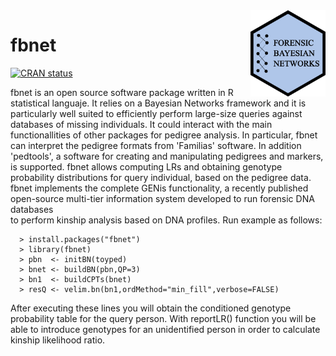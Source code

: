 <img src="logo.png" align="right" width="120">

# fbnet

<!-- badges: start -->

[![CRAN status](https://www.r-pkg.org/badges/version/fbnet)](https://CRAN.R-project.org/package=fbnet)

<!-- badges: end -->


fbnet is an open source software package written in R statistical languaje.
It relies on a Bayesian Networks framework and it is particularly well suited
to efficiently perform large-size queries against databases of missing individuals.
It could interact with the main functionallities of other packages for pedigree analysis. 
In particular, fbnet can interpret the pedigree formats from 'Familias' software. In addition 'pedtools', a software for creating and manipulating pedigrees and markers, is supported. fbnet allows computing LRs
and obtaining genotype probability distributions for query individual, based on 
the pedigree data. fbnet implements the complete GENis functionality, a recently published open-source 
multi-tier information system developed to run forensic DNA databases  
to perform kinship analysis based on DNA profiles.
Run example as follows:

      > install.packages("fbnet") 
      > library(fbnet)
      > pbn  <- initBN(toyped)
      > bnet <- buildBN(pbn,QP=3)
      > bn1  <- buildCPTs(bnet)
      > resQ <- velim.bn(bn1,ordMethod="min_fill",verbose=FALSE)

After executing these lines you will obtain the conditioned genotype probability table for the query person. With reportLR() function you will be able to introduce genotypes for an unidentified person in order to calculate kinship likelihood ratio.
